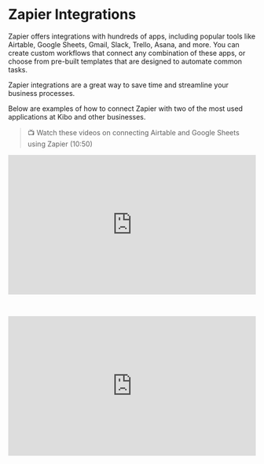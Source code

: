 # Zapier Integrations

Zapier offers integrations with hundreds of apps, including popular tools like Airtable, Google Sheets, Gmail, Slack, Trello, Asana, and more. You can create custom workflows that connect any combination of these apps, or choose from pre-built templates that are designed to automate common tasks.

Zapier integrations are a great way to save time and streamline your business processes.

Below are examples of how to connect Zapier with two of the most used applications at Kibo and other businesses.

> 📺 Watch these videos on connecting Airtable and Google Sheets using Zapier (10:50)

<div style="position: relative; padding-bottom: 56.25%; height: 0;"><iframe width="560" height="315" src="https://www.youtube.com/embed/6pSjs0qEZsM" title="How to connect Airtable and Google Sheets with Zapier" frameborder="0" allow="accelerometer; autoplay; clipboard-write; encrypted-media; gyroscope; picture-in-picture; web-share" allowfullscreen style="position: absolute; top: 0; left: 0; width: 100%; height: 100%;"></iframe></div>

&nbsp;

<div style="position: relative; padding-bottom: 56.25%; height: 0;"><iframe width="560" height="315" src="https://www.youtube.com/embed/Ky3iaXXuHwk" title="Zapier Integration Tutorial For Beginners | How to Automate Tasks with Zapier 2024" frameborder="0" allow="accelerometer; autoplay; clipboard-write; encrypted-media; gyroscope; picture-in-picture; web-share" allowfullscreen style="position: absolute; top: 0; left: 0; width: 100%; height: 100%;"></iframe></div>


